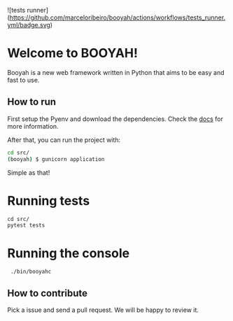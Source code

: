 ![tests runner]
(https://github.com/marceloribeiro/booyah/actions/workflows/tests_runner.yml/badge.svg)

# Welcome to BOOYAH!

Booyah is a new web framework written in Python that aims to be easy and fast to use.

## How to run

First setup the Pyenv and download the dependencies. Check the [docs](docs/dependencies.md) for more information.


After that, you can run the project with:

```sh
cd src/
(booyah) $ gunicorn application
```

Simple as that!

# Running tests

```
cd src/
pytest tests
```

# Running the console
```
 ./bin/booyahc
```

## How to contribute

Pick a issue and send a pull request. We will be happy to review it.